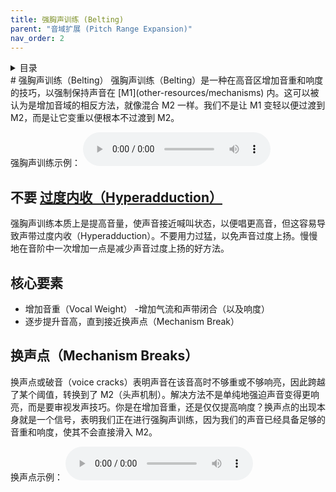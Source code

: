 ```yaml
---
title: 强胸声训练 (Belting)
parent: "音域扩展 (Pitch Range Expansion)"
nav_order: 2
---
```

<details closed markdown="block">
  <summary>
    目录
  </summary>
{: .text-delta }
1. TOC
{:toc}
</details>
# 强胸声训练（Belting）
强胸声训练（Belting）是一种在高音区增加音重和响度的技巧，以强制保持声音在 [M1](other-resources/mechanisms) 内。这可以被认为是增加音域的相反方法，就像混合 M2 一样。我们不是让 M1 变轻以便过渡到 M2，而是让它变重以便根本不过渡到 M2。

强胸声训练示例：
<audio controls> <source src="/audio/belt-masc.ogg" type="audio/ogg"> Your browser does not support the audio element. </audio>

## 不要 [过度内收（Hyperadduction）](various/hyperadduction)
强胸声训练本质上是提高音量，使声音接近喊叫状态，以便唱更高音，但这容易导致声带过度内收（Hyperadduction）。不要用力过猛，以免声音过度上扬。慢慢地在音阶中一次增加一点是减少声音过度上扬的好方法。

## 核心要素
- 增加音重（Vocal Weight）
-增加气流和声带闭合（以及响度）
- 逐步提升音高，直到接近换声点（Mechanism Break）

## 换声点（Mechanism Breaks）
换声点或破音（voice cracks）表明声音在该音高时不够重或不够响亮，因此跨越了某个阈值，转换到了 M2（头声机制）。解决方法不是单纯地强迫声音变得更响亮，而是要审视发声技巧。你是在增加音重，还是仅仅提高响度？换声点的出现本身就是一个信号，表明我们正在进行强胸声训练，因为我们的声音已经具备足够的音重和响度，使其不会直接滑入 M2。

换声点示例：
<audio controls> <source src="/audio/belt-masc-break.ogg" type="audio/ogg"> Your browser does not support the audio element. </audio>
